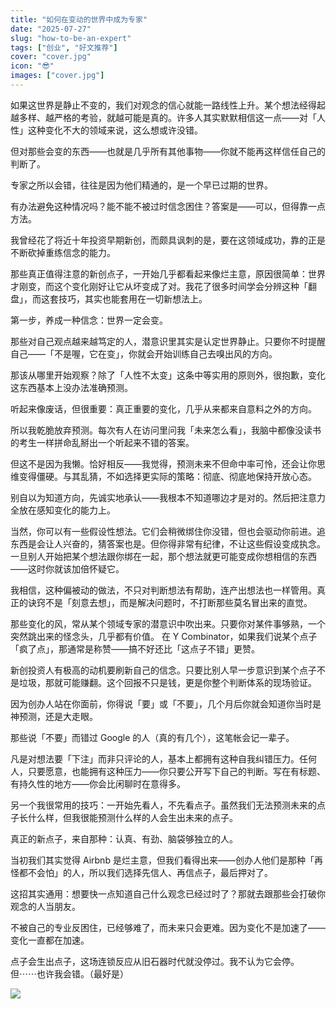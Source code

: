 ```yaml
---
title: "如何在变动的世界中成为专家"
date: "2025-07-27"
slug: "how-to-be-an-expert"
tags: ["创业", "好文推荐"]
cover: "cover.jpg"
icon: "😎"
images: ["cover.jpg"]
---
```

如果这世界是静止不变的，我们对观念的信心就能一路线性上升。某个想法经得起越多样、越严格的考验，就越可能是真的。许多人其实默默相信这一点——对「人性」这种变化不大的领域来说，这么想或许没错。



但对那些会变的东西——也就是几乎所有其他事物——你就不能再这样信任自己的判断了。



专家之所以会错，往往是因为他们精通的，是一个早已过期的世界。



有办法避免这种情况吗？能不能不被过时信念困住？答案是——可以，但得靠一点方法。



我曾经花了将近十年投资早期新创，而颇具讽刺的是，要在这领域成功，靠的正是不断砍掉重练信念的能力。



那些真正值得注意的新创点子，一开始几乎都看起来像烂主意，原因很简单：世界才刚变，而这个变化刚好让它从坏变成了对。我花了很多时间学会分辨这种「翻盘」，而这套技巧，其实也能套用在一切新想法上。



第一步，养成一种信念：世界一定会变。



那些对自己观点越来越笃定的人，潜意识里其实是认定世界静止。只要你不时提醒自己——「不是喔，它在变」，你就会开始训练自己去嗅出风的方向。



那该从哪里开始观察？除了「人性不太变」这条中等实用的原则外，很抱歉，变化这东西基本上没办法准确预测。



听起来像废话，但很重要：真正重要的变化，几乎从来都来自意料之外的方向。



所以我乾脆放弃预测。每次有人在访问里问我「未来怎么看」，我脑中都像没读书的考生一样拼命乱掰出一个听起来不错的答案。



但这不是因为我懒。恰好相反——我觉得，预测未来不但命中率可怜，还会让你思维变得僵硬。与其乱猜，不如选择更实际的策略：彻底、彻底地保持开放心态。



别自以为知道方向，先诚实地承认——我根本不知道哪边才是对的。然后把注意力全放在感知变化的能力上。



当然，你可以有一些假设性想法。它们会稍微绑住你没错，但也会驱动你前进。追东西是会让人兴奋的，猜答案也是。但你得非常有纪律，不让这些假设变成执念。
一旦别人开始把某个想法跟你绑在一起，那个想法就更可能变成你想相信的东西——这时你就该加倍怀疑它。



我相信，这种偏被动的做法，不只对判断想法有帮助，连产出想法也一样管用。真正的诀窍不是「刻意去想」，而是解决问题时，不打断那些莫名冒出来的直觉。



那些变化的风，常从某个领域专家的潜意识中吹出来。只要你对某件事够熟，一个突然跳出来的怪念头，几乎都有价值。
在 Y Combinator，如果我们说某个点子「疯了点」，那通常是称赞——搞不好还比「这点子不错」更赞。



新创投资人有极高的动机要刷新自己的信念。只要比别人早一步意识到某个点子不是垃圾，那就可能赚翻。这个回报不只是钱，更是你整个判断体系的现场验证。



因为创办人站在你面前，你得说「要」或「不要」，几个月后你就会知道你当时是神预测，还是大走眼。



那些说「不要」而错过 Google 的人（真的有几个），这笔帐会记一辈子。



凡是对想法要「下注」而非只评论的人，基本上都拥有这种自我纠错压力。任何人，只要愿意，也能拥有这种压力——你只要公开写下自己的判断。写在有标题、有持久性的地方——你会比闲聊时在意得多。



另一个我很常用的技巧：一开始先看人，不先看点子。虽然我们无法预测未来的点子长什么样，但我很能预测什么样的人会生出未来的点子。



真正的新点子，来自那种：认真、有劲、脑袋够独立的人。



当初我们其实觉得 Airbnb 是烂主意，但我们看得出来——创办人他们是那种「再怪都不会怕」的人，所以我们选择先信人、再信点子，最后押对了。



这招其实通用：想要快一点知道自己什么观念已经过时了？那就去跟那些会打破你观念的人当朋友。



不被自己的专业反困住，已经够难了，而未来只会更难。因为变化不是加速了——变化一直都在加速。



点子会生出点子，这场连锁反应从旧石器时代就没停过。我不认为它会停。
但⋯⋯也许我会错。（最好是）




![](https://prod-files-secure.s3.us-west-2.amazonaws.com/112d0858-5090-4d34-a606-b75eb8d65fd2/46476355-9cf3-4e99-9b7a-3531bc426380/1000202064.png?X-Amz-Algorithm=AWS4-HMAC-SHA256&X-Amz-Content-Sha256=UNSIGNED-PAYLOAD&X-Amz-Credential=ASIAZI2LB466YSX6O427%2F20251021%2Fus-west-2%2Fs3%2Faws4_request&X-Amz-Date=20251021T153248Z&X-Amz-Expires=3600&X-Amz-Security-Token=IQoJb3JpZ2luX2VjEF8aCXVzLXdlc3QtMiJHMEUCIBUUAqIkfysQKSo5hhSkNrhK2VkHw4L%2Fs0AAkoAPN%2BLfAiEAg%2Bk1V3RuRQqQrl6z4ySQMQwGL6A90CwnbewRPNvX0p8q%2FwMIFxAAGgw2Mzc0MjMxODM4MDUiDLeBvAHK0UNB4N229ircA6sIAdylvEasezlRop4M7OfxKErW5TIiB7b8n5bDd7ZZ6z8CZEx1TAdPNfcur%2BUL0A7TKr7%2F9yHVdxQ1EvokKGVK1hMCdW6BmdTJ87LzvEkRuQoZw4%2FWb52lvZY4zfKlSKOJZDdsKf5YPFCJaaJHhqElukI17LqPwNHCM%2F5m0LL9hHSAPNmlkeNSzcvbS6epxkS3HFcTcNmMXKCaJgGV4uIkExwTTZCR3jOb1kCQ2w5o9Pl2XOE%2Fmgt2U7jGGlhoR8lh5fqs5RbptU3fCCXVQfVMrGDq0rBcYLysAyOhrzD6XU2SJcD5QVJ01iajAPW6E%2Fh5NKyJgeyfxUVq54dIjsLatC8ca%2B96YK7RBaPjgMFP34GV45U9xz%2FTXVeQAJlkdZxK1yt2SVjVCFuFwzfA0%2FYmTehvp0sePcG9nY%2FyC9Gj7Zs3uWt20xJXsbDgO5VBLiIsbudMS1UjhiIGeLYmV9e%2F4LbOmsqGoZz7Se4xO15OUW6WNOZya0m%2B1xH7LIneS%2BSeS%2FFMVZACS1vIM7h%2B2GfVYMLAVxaCSueywf2C3xRt7uwuTR4PmWXufL36afcmevh0aQGeAVsjSdrktLPWNy18IM3tmr%2B57WKhVz8e30udfNBnhjsC03Za7mCOMPmu3scGOqUBT1Ye%2Fb3X72g7SK659SWtfguIgkdZLhpAP0e%2B0jYfrontr9k3l35j1exV397EtlPJ7XXQQiIlIg7s4j7T6nY93yGcpZFHNar60nhPiP4EO4hTyBcSx9oc5mv0d1Q2rCNh4UDUv85mHGcnlu9ewxw8DHmLvMdJLGxm4STJTgHmHXiNvlaHIQO2DFZT%2FeImCOxjIVPbBVauyJ87BT2GNi8vt74%2FxLJI&X-Amz-Signature=4a16f55ac0f40e597fccb3db3a6fac6f0e31c458df0a2afc213228c86fd9c69d&X-Amz-SignedHeaders=host&x-amz-checksum-mode=ENABLED&x-id=GetObject)

